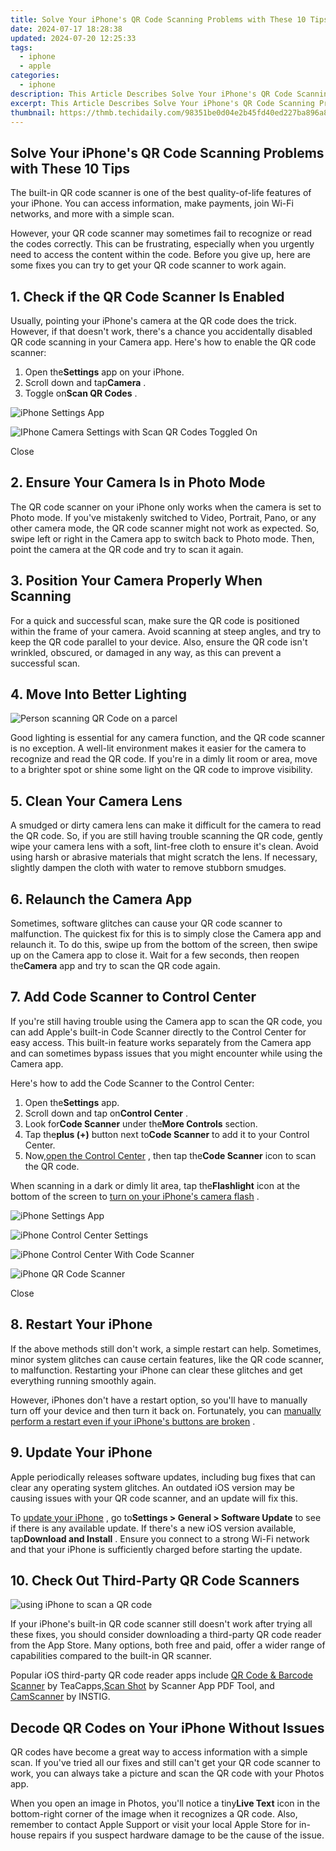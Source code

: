 ```yaml
---
title: Solve Your iPhone's QR Code Scanning Problems with These 10 Tips
date: 2024-07-17 18:28:38
updated: 2024-07-20 12:25:33
tags:
  - iphone
  - apple
categories:
  - iphone
description: This Article Describes Solve Your iPhone's QR Code Scanning Problems with These 10 Tips
excerpt: This Article Describes Solve Your iPhone's QR Code Scanning Problems with These 10 Tips
thumbnail: https://thmb.techidaily.com/98351be0d04e2b45fd40ed227ba896a84193b786b4aa1a37bd43c93403b74a19.png
---
```


## Solve Your iPhone's QR Code Scanning Problems with These 10 Tips

 The built-in QR code scanner is one of the best quality-of-life features of your iPhone. You can access information, make payments, join Wi-Fi networks, and more with a simple scan.

 However, your QR code scanner may sometimes fail to recognize or read the codes correctly. This can be frustrating, especially when you urgently need to access the content within the code. Before you give up, here are some fixes you can try to get your QR code scanner to work again.

## 1\. Check if the QR Code Scanner Is Enabled

 Usually, pointing your iPhone's camera at the QR code does the trick. However, if that doesn't work, there's a chance you accidentally disabled QR code scanning in your Camera app. Here's how to enable the QR code scanner:

1. Open the**Settings** app on your iPhone.
2. Scroll down and tap**Camera** .
3. Toggle on**Scan QR Codes** .

![iPhone Settings App](https://static1.makeuseofimages.com/wordpress/wp-content/uploads/2023/08/img_1208.jpeg)

![IPhone Camera Settings with Scan QR Codes Toggled On](https://static1.makeuseofimages.com/wordpress/wp-content/uploads/2023/08/img_1209.jpeg)

Close

## 2\. Ensure Your Camera Is in Photo Mode

 The QR code scanner on your iPhone only works when the camera is set to Photo mode. If you've mistakenly switched to Video, Portrait, Pano, or any other camera mode, the QR code scanner might not work as expected. So, swipe left or right in the Camera app to switch back to Photo mode. Then, point the camera at the QR code and try to scan it again.

## 3\. Position Your Camera Properly When Scanning

 For a quick and successful scan, make sure the QR code is positioned within the frame of your camera. Avoid scanning at steep angles, and try to keep the QR code parallel to your device. Also, ensure the QR code isn't wrinkled, obscured, or damaged in any way, as this can prevent a successful scan.

## 4\. Move Into Better Lighting

![Person scanning QR Code on a parcel](https://static1.makeuseofimages.com/wordpress/wp-content/uploads/2023/07/person-scanning-qr-code-on-a-parcel.jpg)

 Good lighting is essential for any camera function, and the QR code scanner is no exception. A well-lit environment makes it easier for the camera to recognize and read the QR code. If you're in a dimly lit room or area, move to a brighter spot or shine some light on the QR code to improve visibility.

## 5\. Clean Your Camera Lens

 A smudged or dirty camera lens can make it difficult for the camera to read the QR code. So, if you are still having trouble scanning the QR code, gently wipe your camera lens with a soft, lint-free cloth to ensure it's clean. Avoid using harsh or abrasive materials that might scratch the lens. If necessary, slightly dampen the cloth with water to remove stubborn smudges.

## 6\. Relaunch the Camera App

 Sometimes, software glitches can cause your QR code scanner to malfunction. The quickest fix for this is to simply close the Camera app and relaunch it. To do this, swipe up from the bottom of the screen, then swipe up on the Camera app to close it. Wait for a few seconds, then reopen the**Camera** app and try to scan the QR code again.

## 7\. Add Code Scanner to Control Center

 If you're still having trouble using the Camera app to scan the QR code, you can add Apple's built-in Code Scanner directly to the Control Center for easy access. This built-in feature works separately from the Camera app and can sometimes bypass issues that you might encounter while using the Camera app.

Here's how to add the Code Scanner to the Control Center:

1. Open the**Settings** app.
2. Scroll down and tap on**Control Center** .
3. Look for**Code Scanner** under the**More Controls** section.
4. Tap the**plus (+)** button next to**Code Scanner** to add it to your Control Center.
5. Now,[open the Control Center](https://www.makeuseof.com/how-to-use-customize-control-center-iphone/) , then tap the**Code Scanner** icon to scan the QR code.

 When scanning in a dark or dimly lit area, tap the**Flashlight** icon at the bottom of the screen to [turn on your iPhone's camera flash](https://www.makeuseof.com/how-to-turn-on-camera-flash-iphone/) .

![iPhone Settings App](https://static1.makeuseofimages.com/wordpress/wp-content/uploads/2023/08/img_1211.jpeg)

![iPhone Control Center Settings](https://static1.makeuseofimages.com/wordpress/wp-content/uploads/2023/08/img_1212.jpeg)

![iPhone Control Center With Code Scanner](https://static1.makeuseofimages.com/wordpress/wp-content/uploads/2023/08/img_1213.jpeg)

![iPhone QR Code Scanner](https://static1.makeuseofimages.com/wordpress/wp-content/uploads/2023/08/img_1221.jpeg)

Close

## 8\. Restart Your iPhone

 If the above methods still don't work, a simple restart can help. Sometimes, minor system glitches can cause certain features, like the QR code scanner, to malfunction. Restarting your iPhone can clear these glitches and get everything running smoothly again.

 However, iPhones don't have a restart option, so you'll have to manually turn off your device and then turn it back on. Fortunately, you can [manually perform a restart even if your iPhone's buttons are broken](http://www.makeuseof.com/how-to-restart-any-iphone-even-if-the-buttons-are-broken/) .

## 9\. Update Your iPhone

 Apple periodically releases software updates, including bug fixes that can clear any operating system glitches. An outdated iOS version may be causing issues with your QR code scanner, and an update will fix this.

 To [update your iPhone](https://www.makeuseof.com/tag/update-iphone-ios-apps-data/) , go to**Settings > General > Software Update** to see if there is any available update. If there's a new iOS version available, tap**Download and Install** . Ensure you connect to a strong Wi-Fi network and that your iPhone is sufficiently charged before starting the update.

## 10\. Check Out Third-Party QR Code Scanners

![using iPhone to scan a QR code](https://static1.makeuseofimages.com/wordpress/wp-content/uploads/2023/01/using-iphone-to-scan-a-qr-code.jpg)

 If your iPhone's built-in QR code scanner still doesn't work after trying all these fixes, you should consider downloading a third-party QR code reader from the App Store. Many options, both free and paid, offer a wider range of capabilities compared to the built-in QR scanner.

 Popular iOS third-party QR code reader apps include [QR Code & Barcode Scanner](https://apps.apple.com/us/app/qr-code-barcode-scanner/id1048473097) by TeaCapps,[Scan Shot](https://apps.apple.com/us/app/scan-shot-document-scanner-pdf/id1575194801) by Scanner App PDF Tool, and [CamScanner](https://apps.apple.com/us/app/camscanner-pdf-scanner-app/id388627783) by INSTIG.

## Decode QR Codes on Your iPhone Without Issues

 QR codes have become a great way to access information with a simple scan. If you've tried all our fixes and still can't get your QR code scanner to work, you can always take a picture and scan the QR code with your Photos app.

 When you open an image in Photos, you'll notice a tiny**Live Text** icon in the bottom-right corner of the image when it recognizes a QR code. Also, remember to contact Apple Support or visit your local Apple Store for in-house repairs if you suspect hardware damage to be the cause of the issue.

<ins class="adsbygoogle"
     style="display:block"
     data-ad-format="autorelaxed"
     data-ad-client="ca-pub-7571918770474297"
     data-ad-slot="1223367746"></ins>



<ins class="adsbygoogle"
     style="display:block"
     data-ad-client="ca-pub-7571918770474297"
     data-ad-slot="8358498916"
     data-ad-format="auto"
     data-full-width-responsive="true"></ins>
